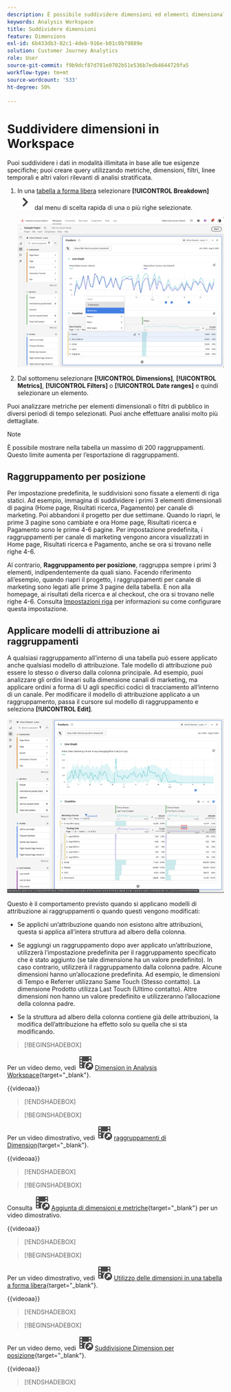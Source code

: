 ```yaml
---
description: È possibile suddividere dimensioni ed elementi dimensionali in Analysis Workspace.
keywords: Analysis Workspace
title: Suddividere dimensioni
feature: Dimensions
exl-id: 6b433db3-02c1-4deb-916e-b01c0b79889e
solution: Customer Journey Analytics
role: User
source-git-commit: f9b9dcf87d781e0702b51e536b7edb4644720fa5
workflow-type: tm+mt
source-wordcount: '533'
ht-degree: 50%

---
```


# Suddividere dimensioni in Workspace

Puoi suddividere i dati in modalità illimitata in base alle tue esigenze specifiche; puoi creare query utilizzando metriche, dimensioni, filtri, linee temporali e altri valori rilevanti di analisi stratificata.

1. In una [tabella a forma libera](/help/analysis-workspace/visualizations/freeform-table/freeform-table.md) selezionare **[!UICONTROL Breakdown]** ![ChevronRight](/help/assets/icons/ChevronRight.svg) dal menu di scelta rapida di una o più righe selezionate.

   ![Risultato passaggio che mostra l&#39;avviso di creazione dalla selezione selezionata.](assets/breakdown.png)

1. Dal sottomenu selezionare **[!UICONTROL Dimensions]**, **[!UICONTROL Metrics]**, **[!UICONTROL Filters]** o **[!UICONTROL Date ranges]** e quindi selezionare un elemento.

Puoi analizzare metriche per elementi dimensionali o filtri di pubblico in diversi periodi di tempo selezionati. Puoi anche effettuare analisi molto più dettagliate.

>[!NOTE]
>
>È possibile mostrare nella tabella un massimo di 200 raggruppamenti. Questo limite aumenta per l’esportazione di raggruppamenti.

## Raggruppamento per posizione

Per impostazione predefinita, le suddivisioni sono fissate a elementi di riga statici. Ad esempio, immagina di suddividere i primi 3 elementi dimensionali di pagina (Home page, Risultati ricerca, Pagamento) per canale di marketing. Poi abbandoni il progetto per due settimane. Quando lo riapri, le prime 3 pagine sono cambiate e ora Home page, Risultati ricerca e Pagamento sono le prime 4-6 pagine. Per impostazione predefinita, i raggruppamenti per canale di marketing vengono ancora visualizzati in Home page, Risultati ricerca e Pagamento, anche se ora si trovano nelle righe 4-6.

Al contrario, **Raggruppamento per posizione**, raggruppa sempre i primi 3 elementi, indipendentemente da quali siano. Facendo riferimento all’esempio, quando riapri il progetto, i raggruppamenti per canale di marketing sono legati alle prime 3 pagine della tabella. E non alla homepage, ai risultati della ricerca e al checkout, che ora si trovano nelle righe 4-6. Consulta [Impostazioni riga](/help/analysis-workspace/visualizations/freeform-table/column-row-settings/table-settings.md) per informazioni su come configurare questa impostazione.



## Applicare modelli di attribuzione ai raggruppamenti

A qualsiasi raggruppamento all’interno di una tabella può essere applicato anche qualsiasi modello di attribuzione. Tale modello di attribuzione può essere lo stesso o diverso dalla colonna principale. Ad esempio, puoi analizzare gli ordini lineari sulla dimensione canali di marketing, ma applicare ordini a forma di U agli specifici codici di tracciamento all’interno di un canale. Per modificare il modello di attribuzione applicato a un raggruppamento, passa il cursore sul modello di raggruppamento e seleziona **[!UICONTROL Edit]**.

![Confronto attributi ordine con le impostazioni di raggruppamento](assets/breakdown-attribution.png)

Questo è il comportamento previsto quando si applicano modelli di attribuzione ai raggruppamenti o quando questi vengono modificati:

* Se applichi un’attribuzione quando non esistono altre attribuzioni, questa si applica all’intera struttura ad albero della colonna.

* Se aggiungi un raggruppamento dopo aver applicato un’attribuzione, utilizzerà l’impostazione predefinita per il raggruppamento specificato che è stato aggiunto (se tale dimensione ha un valore predefinito). In caso contrario, utilizzerà il raggruppamento dalla colonna padre. Alcune dimensioni hanno un’allocazione predefinita. Ad esempio, le dimensioni di Tempo e Referrer utilizzano Same Touch (Stesso contatto). La dimensione Prodotto utilizza Last Touch (Ultimo contatto). Altre dimensioni non hanno un valore predefinito e utilizzeranno l’allocazione della colonna padre.

* Se la struttura ad albero della colonna contiene già delle attribuzioni, la modifica dell’attribuzione ha effetto solo su quella che si sta modificando.

>[!BEGINSHADEBOX]

Per un video demo, vedi ![VideoCheckedOut](/help/assets/icons/VideoCheckedOut.svg) [Dimension in Analysis Workspace](https://video.tv.adobe.com/v/23971?quality=12&learn=on){target="_blank"}.

{{videoaa}}

>[!ENDSHADEBOX]


>[!BEGINSHADEBOX]

Per un video dimostrativo, vedi ![VideoCheckedOut](/help/assets/icons/VideoCheckedOut.svg) [raggruppamenti di Dimension](https://video.tv.adobe.com/v/23969?quality=12&learn=on){target="_blank"}.

{{videoaa}}

>[!ENDSHADEBOX]


>[!BEGINSHADEBOX]

Consulta ![VideoCheckedOut](/help/assets/icons/VideoCheckedOut.svg) [Aggiunta di dimensioni e metriche](https://video.tv.adobe.com/v/30606?quality=12&learn=on){target="_blank"} per un video dimostrativo.

{{videoaa}}

>[!ENDSHADEBOX]


>[!BEGINSHADEBOX]

Per un video dimostrativo, vedi ![VideoCheckedOut](/help/assets/icons/VideoCheckedOut.svg) [Utilizzo delle dimensioni in una tabella a forma libera](https://video.tv.adobe.com/v/40179?quality=12&learn=on){target="_blank"}.

{{videoaa}}

>[!ENDSHADEBOX]


>[!BEGINSHADEBOX]

Per un video demo, vedi ![VideoCheckedOut](/help/assets/icons/VideoCheckedOut.svg) [Suddivisione Dimension per posizione](https://video.tv.adobe.com/v/24033){target="_blank"}.

{{videoaa}}

>[!ENDSHADEBOX]



